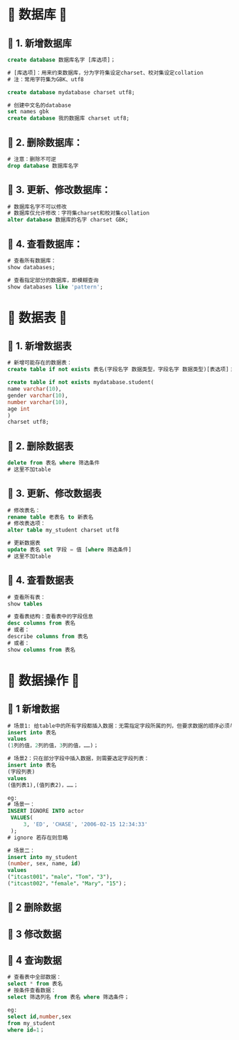 # &#127800; 数据库 &#127800;
## &#127800; 1. 新增数据库

```sql
create database 数据库名字 [库选项]；

# [库选项]：用来约束数据库，分为字符集设定charset、校对集设定collation
# 注：常用字符集为GBK、utf8

create database mydatabase charset utf8;
```

```sql
# 创建中文名的database
set names gbk
create database 我的数据库 charset utf8;
```

## &#127800; 2. 删除数据库：

```sql
# 注意：删除不可逆
drop database 数据库名字
```

## &#127800; 3. 更新、修改数据库：

```sql
# 数据库名字不可以修改
# 数据库仅允许修改：字符集charset和校对集collation
alter database 数据库的名字 charset GBK;
```


## &#127800; 4. 查看数据库：

```sql
# 查看所有数据库：
show databases;
```

```sql
# 查看指定部分的数据库，即模糊查询
show databases like 'pattern';
```


# &#127800; 数据表 &#127800; 
## &#127800; 1. 新增数据表
```sql
# 新增可能存在的数据表：
create table if not exists 表名(字段名字 数据类型，字段名字 数据类型)[表选项]；

create table if not exists mydatabase.student(
name varchar(10),
gender varchar(10),
number varchar(10), 
age int
)
charset utf8;
```
## &#127800; 2. 删除数据表

```sql
delete from 表名 where 筛选条件
# 这里不加table
```

## &#127800; 3. 更新、修改数据表

```sql
# 修改表名：
rename table 老表名 to 新表名
# 修改表选项：
alter table my_student charset utf8
```
```sql
# 更新数据表
update 表名 set 字段 = 值 [where 筛选条件]
# 这里不加table
```

## &#127800; 4. 查看数据表

```sql
# 查看所有表：
show tables 
```
```sql
# 查看表结构：查看表中的字段信息
desc columns from 表名
# 或者：
describe columns from 表名
# 或者：
show columns from 表名
```

# &#127800; 数据操作 &#127800;
## &#127800; 1 新增数据
```sql
# 场景1: 给table中的所有字段都插入数据：无需指定字段所属的列，但要求数据的顺序必须与表中字段列的顺序一致
insert into 表名 
values 
(1列的值，2列的值，3列的值，……)；

# 场景2：只在部分字段中插入数据，则需要选定字段列表：
insert into 表名 
(字段列表) 
values 
(值列表1),(值列表2)，……；

eg:
# 场景一：
INSERT IGNORE INTO actor 
 VALUES(
     3, 'ED', 'CHASE', '2006-02-15 12:34:33'
 );
# ignore 若存在则忽略

# 场景二：
insert into my_student
(number, sex, name, id) 
values
("itcast001"，"male"，"Tom"，"3"),
("itcast002"，"female"，"Mary"，"15")；


```
## &#127800; 2 删除数据
## &#127800; 3 修改数据
## &#127800; 4 查询数据

```sql
# 查看表中全部数据：
select * from 表名
# 按条件查看数据：
select 筛选列名 from 表名 where 筛选条件；

eg:
select id,number,sex 
from my_student 
where id=1；
```

